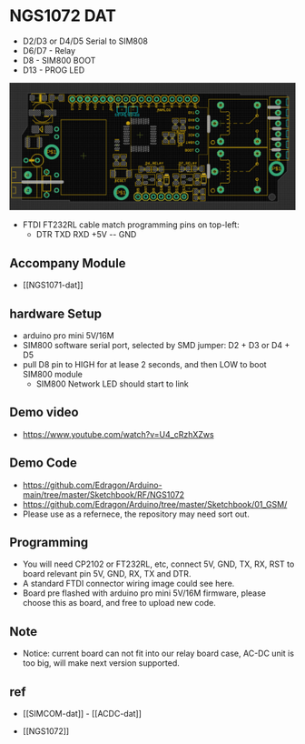 
# NGS1072 DAT

- D2/D3 or D4/D5 Serial to SIM808
- D6/D7 - Relay
- D8 - SIM800 BOOT
- D13 - PROG LED

![](15-18-22-29-03-2023.png)

- FTDI FT232RL cable match programming pins on top-left: 
  - DTR TXD RXD +5V -- GND


## Accompany Module 

- [[NGS1071-dat]]


## hardware Setup
- arduino pro mini 5V/16M
- SIM800 software serial port, selected by SMD jumper: D2 + D3 or D4 + D5 
- pull D8 pin to HIGH for at lease 2 seconds, and then LOW to boot SIM800 module 
    - SIM800 Network LED should start to link


## Demo video 

- https://www.youtube.com/watch?v=U4_cRzhXZws


## Demo Code 

- https://github.com/Edragon/Arduino-main/tree/master/Sketchbook/RF/NGS1072
- https://github.com/Edragon/Arduino/tree/master/Sketchbook/01_GSM/
- Please use as a refernece, the repository may need sort out.

## Programming

- You will need CP2102 or FT232RL, etc, connect 5V, GND, TX, RX, RST to board relevant pin 5V, GND, RX, TX and DTR.
- A standard FTDI connector wiring image could see here. 
- Board pre flashed with arduino pro mini 5V/16M firmware, please choose this as board, and free to upload new code.

## Note 

- Notice: current board can not fit into our relay board case, AC-DC unit is too big, will make next version supported.


## ref 

- [[SIMCOM-dat]] - [[ACDC-dat]]

- [[NGS1072]]